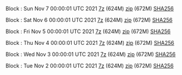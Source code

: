 Block : Sun Nov  7 00:00:01 UTC 2021 [7z](https://transfer.sh/fmU5y0/bootstrap.dat.20211107.7z) (624M) [zip](https://transfer.sh/ERfuPI/bootstrap.dat.20211107.zip) (672M) [SHA256](https://transfer.sh/q6d0hU/sha256.txt)

Block : Sat Nov  6 00:00:01 UTC 2021 [7z](https://transfer.sh/oRJFwv/bootstrap.dat.20211106.7z) (624M) [zip](https://transfer.sh/HQGy9b/bootstrap.dat.20211106.zip) (672M) [SHA256](https://transfer.sh/9sO0pR/sha256.txt)

Block : Fri Nov  5 00:00:01 UTC 2021 [7z](https://transfer.sh/UT86jo/bootstrap.dat.20211105.7z) (624M) [zip](https://transfer.sh/DLyHH7/bootstrap.dat.20211105.zip) (672M) [SHA256](https://transfer.sh/hOQnvN/sha256.txt)

Block : Thu Nov  4 00:00:01 UTC 2021 [7z](https://transfer.sh/pFwY4T/bootstrap.dat.20211104.7z) (624M) [zip](https://transfer.sh/EbICDl/bootstrap.dat.20211104.zip) (672M) [SHA256](https://transfer.sh/uvqJp1/sha256.txt)

Block : Wed Nov  3 00:00:01 UTC 2021 [7z](https://transfer.sh/AhWg2D/bootstrap.dat.20211103.7z) (624M) [zip](https://transfer.sh/ypmqE7/bootstrap.dat.20211103.zip) (672M) [SHA256](https://transfer.sh/DjVjg6/sha256.txt)

Block : Tue Nov  2 00:00:01 UTC 2021 [7z](https://transfer.sh/d6sgST/bootstrap.dat.20211102.7z) (624M) [zip](https://transfer.sh/tQ2qNf/bootstrap.dat.20211102.zip) (672M) [SHA256](https://transfer.sh/5ceJJt/sha256.txt)
